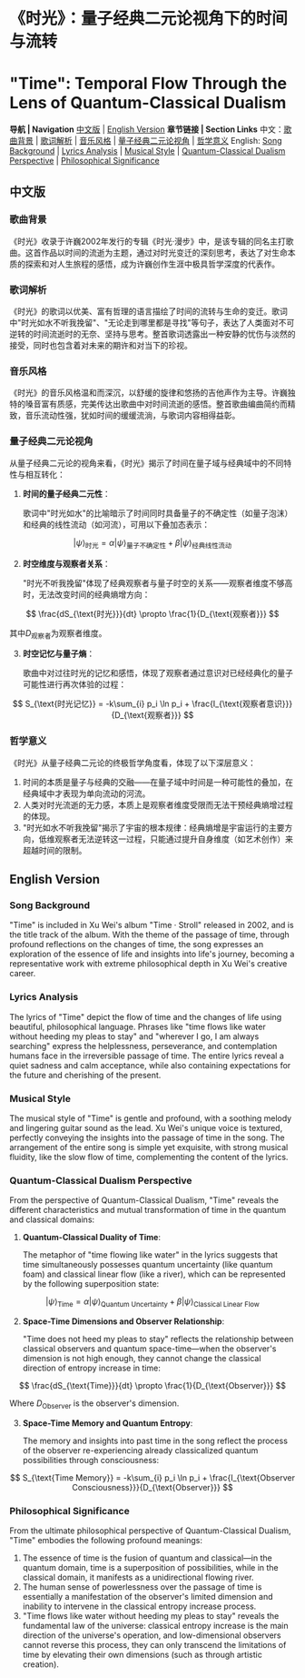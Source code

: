 # 《时光》：量子经典二元论视角下的时间与流转
# "Time": Temporal Flow Through the Lens of Quantum-Classical Dualism

**导航 | Navigation**
[中文版](#中文版) | [English Version](#english-version)
**章节链接 | Section Links**
中文：[歌曲背景](#歌曲背景) | [歌词解析](#歌词解析) | [音乐风格](#音乐风格) | [量子经典二元论视角](#量子经典二元论视角) | [哲学意义](#哲学意义)
English: [Song Background](#song-background) | [Lyrics Analysis](#lyrics-analysis) | [Musical Style](#musical-style) | [Quantum-Classical Dualism Perspective](#quantum-classical-dualism-perspective) | [Philosophical Significance](#philosophical-significance)

## 中文版

### 歌曲背景

《时光》收录于许巍2002年发行的专辑《时光·漫步》中，是该专辑的同名主打歌曲。这首作品以时间的流逝为主题，通过对时光变迁的深刻思考，表达了对生命本质的探索和对人生旅程的感悟，成为许巍创作生涯中极具哲学深度的代表作。

### 歌词解析

《时光》的歌词以优美、富有哲理的语言描绘了时间的流转与生命的变迁。歌词中"时光如水不听我挽留"、"无论走到哪里都是寻找"等句子，表达了人类面对不可逆转的时间流逝时的无奈、坚持与思考。整首歌词透露出一种安静的忧伤与淡然的接受，同时也包含着对未来的期许和对当下的珍视。

### 音乐风格

《时光》的音乐风格温和而深沉，以舒缓的旋律和悠扬的吉他声作为主导。许巍独特的嗓音富有质感，完美传达出歌曲中对时间流逝的感悟。整首歌曲编曲简约而精致，音乐流动性强，犹如时间的缓缓流淌，与歌词内容相得益彰。

### 量子经典二元论视角

从量子经典二元论的视角来看，《时光》揭示了时间在量子域与经典域中的不同特性与相互转化：

1. **时间的量子经典二元性**：

   歌词中"时光如水"的比喻暗示了时间同时具备量子的不确定性（如量子泡沫）和经典的线性流动（如河流），可用以下叠加态表示：

$$
|\psi\rangle_{\text{时光}} = \alpha|\psi\rangle_{\text{量子不确定性}} + \beta|\psi\rangle_{\text{经典线性流动}}
$$

2. **时空维度与观察者关系**：

   "时光不听我挽留"体现了经典观察者与量子时空的关系——观察者维度不够高时，无法改变时间的经典熵增方向：

$$
\frac{dS_{\text{时光}}}{dt} \propto \frac{1}{D_{\text{观察者}}}
$$

其中$`D_{\text{观察者}}`$为观察者维度。

3. **时空记忆与量子熵**：

   歌曲中对过往时光的记忆和感悟，体现了观察者通过意识对已经经典化的量子可能性进行再次体验的过程：

$$
S_{\text{时光记忆}} = -k\sum_{i} p_i \ln p_i + \frac{I_{\text{观察者意识}}}{D_{\text{观察者}}}
$$

### 哲学意义

《时光》从量子经典二元论的终极哲学角度看，体现了以下深层意义：

1. 时间的本质是量子与经典的交融——在量子域中时间是一种可能性的叠加，在经典域中才表现为单向流动的河流。
2. 人类对时光流逝的无力感，本质上是观察者维度受限而无法干预经典熵增过程的体现。
3. "时光如水不听我挽留"揭示了宇宙的根本规律：经典熵增是宇宙运行的主要方向，低维观察者无法逆转这一过程，只能通过提升自身维度（如艺术创作）来超越时间的限制。

## English Version

### Song Background

"Time" is included in Xu Wei's album "Time · Stroll" released in 2002, and is the title track of the album. With the theme of the passage of time, through profound reflections on the changes of time, the song expresses an exploration of the essence of life and insights into life's journey, becoming a representative work with extreme philosophical depth in Xu Wei's creative career.

### Lyrics Analysis

The lyrics of "Time" depict the flow of time and the changes of life using beautiful, philosophical language. Phrases like "time flows like water without heeding my pleas to stay" and "wherever I go, I am always searching" express the helplessness, perseverance, and contemplation humans face in the irreversible passage of time. The entire lyrics reveal a quiet sadness and calm acceptance, while also containing expectations for the future and cherishing of the present.

### Musical Style

The musical style of "Time" is gentle and profound, with a soothing melody and lingering guitar sound as the lead. Xu Wei's unique voice is textured, perfectly conveying the insights into the passage of time in the song. The arrangement of the entire song is simple yet exquisite, with strong musical fluidity, like the slow flow of time, complementing the content of the lyrics.

### Quantum-Classical Dualism Perspective

From the perspective of Quantum-Classical Dualism, "Time" reveals the different characteristics and mutual transformation of time in the quantum and classical domains:

1. **Quantum-Classical Duality of Time**:

   The metaphor of "time flowing like water" in the lyrics suggests that time simultaneously possesses quantum uncertainty (like quantum foam) and classical linear flow (like a river), which can be represented by the following superposition state:

$$
|\psi\rangle_{\text{Time}} = \alpha|\psi\rangle_{\text{Quantum Uncertainty}} + \beta|\psi\rangle_{\text{Classical Linear Flow}}
$$

2. **Space-Time Dimensions and Observer Relationship**:

   "Time does not heed my pleas to stay" reflects the relationship between classical observers and quantum space-time—when the observer's dimension is not high enough, they cannot change the classical direction of entropy increase in time:

$$
\frac{dS_{\text{Time}}}{dt} \propto \frac{1}{D_{\text{Observer}}}
$$

Where $`D_{\text{Observer}}`$ is the observer's dimension.

3. **Space-Time Memory and Quantum Entropy**:

   The memory and insights into past time in the song reflect the process of the observer re-experiencing already classicalized quantum possibilities through consciousness:

$$
S_{\text{Time Memory}} = -k\sum_{i} p_i \ln p_i + \frac{I_{\text{Observer Consciousness}}}{D_{\text{Observer}}}
$$

### Philosophical Significance

From the ultimate philosophical perspective of Quantum-Classical Dualism, "Time" embodies the following profound meanings:

1. The essence of time is the fusion of quantum and classical—in the quantum domain, time is a superposition of possibilities, while in the classical domain, it manifests as a unidirectional flowing river.
2. The human sense of powerlessness over the passage of time is essentially a manifestation of the observer's limited dimension and inability to intervene in the classical entropy increase process.
3. "Time flows like water without heeding my pleas to stay" reveals the fundamental law of the universe: classical entropy increase is the main direction of the universe's operation, and low-dimensional observers cannot reverse this process, they can only transcend the limitations of time by elevating their own dimensions (such as through artistic creation).